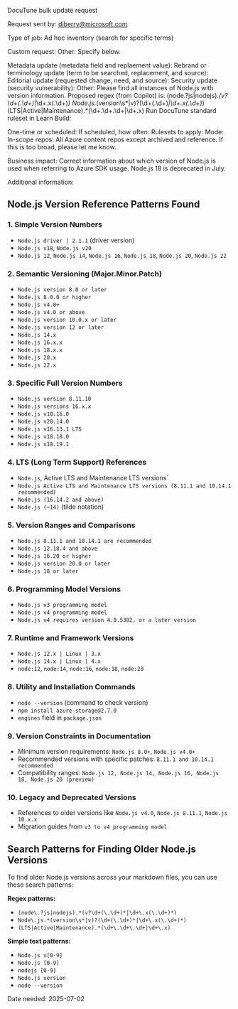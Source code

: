 DocuTune bulk update request


Request sent by: diberry@microsoft.com

Type of job: Ad hoc inventory (search for specific terms)

Custom request: Other: Specify below.

Metadata update (metadata field and replaement value):
Rebrand or terminology update (term to be searched, replacement, and source):
Editorial update (requested change, need, and source):
Security update (security vulnerability):
Other: Please find all instances of Node.js with version information. Proposed regex (from Copilot) is: (node\.?js|nodejs).*(v?\d+(\.\d+)*|\d+\.x(\.\d+)*) Node\.js.*(version\s*|v)?(\d+(\.\d+)*|\d+\.x(\.\d+)*) (LTS|Active|Maintenance).*(\d+\.\d+\.\d+|\d+\.x)
Run DocuTune standard ruleset in Learn Build:

One-time or scheduled:
If scheduled, how often:
Rulesets to apply:
Mode:
In-scope repos: All Azure content repos except archived and reference. If this is too broad, please let me know.

Business impact: Correct information about which version of Node.js is used when referring to Azure SDK usage. Node.js 18 is deprecated in July.

Additional information: 

## Node.js Version Reference Patterns Found



### 1. **Simple Version Numbers**
- `Node.js driver | 2.1.1` (driver version)
- `Node.js v18`, `Node.js v20`
- `Node.js 12`, `Node.js 14`, `Node.js 16`, `Node.js 18`, `Node.js 20`, `Node.js 22`

### 2. **Semantic Versioning (Major.Minor.Patch)**
- `Node.js version 8.0 or later`
- `Node.js 8.0.0 or higher`
- `Node.js v4.0+`
- `Node.js v4.0 or above`
- `Node.js version 10.0.x or later`
- `Node.js version 12 or later`
- `Node.js 14.x`
- `Node.js 16.x.x`
- `Node.js 18.x.x`
- `Node.js 20.x`
- `Node.js 22.x`

### 3. **Specific Full Version Numbers**
- `Node.js version 8.11.10`
- `Node.js versions 16.x.x`
- `Node.js v10.16.0`
- `Node.js v20.14.0`
- `Node.js v16.13.1 LTS`
- `Node.js v18.18.0`
- `Node.js v18.19.1`

### 4. **LTS (Long Term Support) References**
- `Node.js`, Active LTS and Maintenance LTS versions`
- `Node.js Active LTS and Maintenance LTS versions (8.11.1 and 10.14.1 recommended)`
- `Node.js (16.14.2 and above)`
- `Node.js (~14)` (tilde notation)

### 5. **Version Ranges and Comparisons**
- `Node.js 8.11.1 and 10.14.1 are recommended`
- `Node.js 12.18.4 and above`
- `Node.js 16.20 or higher`
- `Node.js version 20.0 or later`
- `Node.js 18 or later`

### 6. **Programming Model Versions**
- `Node.js v3 programming model`
- `Node.js v4 programming model`
- `Node.js v4 requires version 4.0.5382, or a later version`

### 7. **Runtime and Framework Versions**
- `Node.js 12.x | Linux | 3.x`
- `Node.js 14.x | Linux | 4.x`
- `node:12`, `node:14`, `node:16`, `node:18`, `node:20`

### 8. **Utility and Installation Commands**
- `node --version` (command to check version)
- `npm install azure-storage@2.7.0`
- `engines` field in `package.json`

### 9. **Version Constraints in Documentation**
- Minimum version requirements: `Node.js 8.0+`, `Node.js v4.0+`
- Recommended versions with specific patches: `8.11.1 and 10.14.1 recommended`
- Compatibility ranges: `Node.js 12, Node.js 14, Node.js 16, Node.js 18, Node.js 20 (preview)`

### 10. **Legacy and Deprecated Versions**
- References to older versions like `Node.js v4.0`, `Node.js 8.11.1`, `Node.js 10.x.x`
- Migration guides from `v3 to v4 programming model`

## Search Patterns for Finding Older Node.js Versions

To find older Node.js versions across your markdown files, you can use these search patterns:

**Regex patterns:**
- `(node\.?js|nodejs).*(v?\d+(\.\d+)*|\d+\.x(\.\d+)*)`
- `Node\.js.*(version\s*|v)?(\d+(\.\d+)*|\d+\.x(\.\d+)*)`
- `(LTS|Active|Maintenance).*(\d+\.\d+\.\d+|\d+\.x)`

**Simple text patterns:**
- `Node.js v[0-9]`
- `Node.js [0-9]`
- `nodejs [0-9]`
- `Node.js version`
- `node --version`



Date needed: 2025-07-02